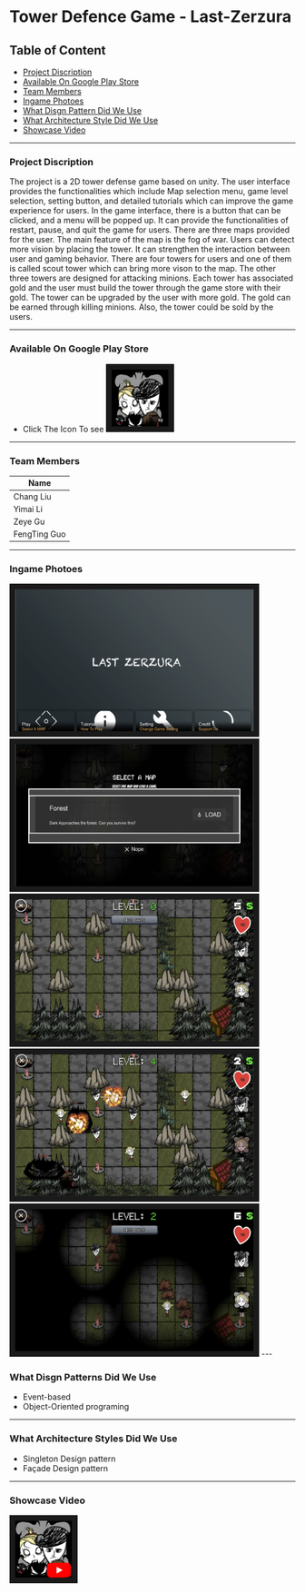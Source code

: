 # Tower Defence Game - Last-Zerzura

##  Table of Content

- [Project Discription](#project-discription)
- [Available On Google Play Store](#available-on-google-play-store)
- [Team Members](#team-members)
- [Ingame Photoes](#ingame-photoes)
- [What Disgn Pattern Did We Use](#what-disgn-pattern-did-we-use)
- [What Architecture Style Did We Use](#what-architecture-style-did-we-use)
- [Showcase Video](#showcase-video)
---

###  Project Discription
   The project is a 2D tower defense game based on unity. The user interface provides the
functionalities which include Map selection menu, game level selection, setting button,
and detailed tutorials which can improve the game experience for users. In the game
interface, there is a button that can be clicked, and a menu will be popped up. It can
provide the functionalities of restart, pause, and quit the game for users. There are three
maps provided for the user. The main feature of the map is the fog of war. Users can
detect more vision by placing the tower. It can strengthen the interaction between user
and gaming behavior. There are four towers for users and one of them is called scout
tower which can bring more vison to the map. The other three towers are designed for
attacking minions. Each tower has associated gold and the user must build the tower
through the game store with their gold. The tower can be upgraded by the user with more
gold. The gold can be earned through killing minions. Also, the tower could be sold by
the users. 

---

### Available On Google Play Store
  - Click The Icon To see
  <a href="https://play.google.com/store/apps/details?id=com.GimemeFM.LastZerzura" target="_blank"><img src="https://github.com/LI-YIMAI/Last-Zerzura/blob/master/TD%20screenshots/Game_icon.png" width="100" height="100" border="10" /></a>
---

### Team Members
Name |
-----|
Chang Liu|
Yimai Li|
Zeye Gu|
FengTing Guo|

---

### Ingame Photoes
<img src="https://github.com/LI-YIMAI/Last-Zerzura/blob/master/TD%20screenshots/Screen%20Shot%202020-04-25%20at%206.28.20%20PM.png" width="420" height="250" border="10" />

<img src="https://github.com/LI-YIMAI/Last-Zerzura/blob/master/TD%20screenshots/Screen%20Shot%202020-04-25%20at%206.28.30%20PM.png" width="420" height="250" border="10" />

<img src="https://github.com/LI-YIMAI/Last-Zerzura/blob/master/TD%20screenshots/Screen%20Shot%202020-04-25%20at%206.28.51%20PM.png" width="420" height="250" border="10" />

<img src="https://github.com/LI-YIMAI/Last-Zerzura/blob/master/TD%20screenshots/Screen%20Shot%202020-04-25%20at%206.30.46%20PM.png" width="420" height="250" border="10" />

<img src="https://github.com/LI-YIMAI/Last-Zerzura/blob/master/TD%20screenshots/Screen%20Shot%202020-04-25%20at%206.33.02%20PM.png" width="420" height="250" border="10" />
---

### What Disgn Patterns Did We Use
* Event-based
* Object-Oriented programing

---

### What Architecture Styles Did We Use
* Singleton Design pattern
* Façade Design pattern


---

### Showcase Video

<a href="https://www.youtube.com/watch?v=bs5-_I2jolA
" target="_blank"><img src="https://github.com/LI-YIMAI/Last-Zerzura/blob/master/TD%20screenshots/gameicon%20with%20youtube.png" width="100" height="100" border="10" /></a>
